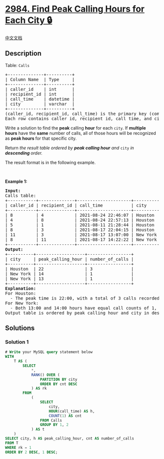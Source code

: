 # [2984. Find Peak Calling Hours for Each City 🔒](https://leetcode.com/problems/find-peak-calling-hours-for-each-city)

[中文文档](/solution/2900-2999/2984.Find%20Peak%20Calling%20Hours%20for%20Each%20City/README.md)

<!-- tags:Database -->

## Description

<p>Table: <code>Calls</code></p>

<pre>
+--------------+----------+
| Column Name  | Type     |
+--------------+----------+
| caller_id    | int      |
| recipient_id | int      |
| call_time    | datetime |
| city         | varchar  |
+--------------+----------+
(caller_id, recipient_id, call_time) is the primary key (combination of columns with unique values) for this table.
Each row contains caller id, recipient id, call time, and city.
</pre>

<p>Write a solution to find the <strong>peak</strong> calling <strong>hour</strong> for each <code>city</code>. If <strong>multiple hours</strong> have the <strong>same</strong> number of calls, all of those hours will be recognized as <strong>peak hours </strong>for that specific city.</p>

<p>Return <em>the result table ordered by <strong>peak calling hour</strong> and </em><code>city</code><em> in <strong>descending</strong></em><em><strong> </strong>order.</em></p>

<p>The result format is in the following example.</p>

<p>&nbsp;</p>
<p><strong class="example">Example 1:</strong></p>

<pre>
<strong>Input:</strong> 
Calls table:
+-----------+--------------+---------------------+----------+
| caller_id | recipient_id | call_time           | city     |
+-----------+--------------+---------------------+----------+
| 8         | 4            | 2021-08-24 22:46:07 | Houston  |
| 4         | 8            | 2021-08-24 22:57:13 | Houston  |  
| 5         | 1            | 2021-08-11 21:28:44 | Houston  |  
| 8         | 3            | 2021-08-17 22:04:15 | Houston  |
| 11        | 3            | 2021-08-17 13:07:00 | New York |
| 8         | 11           | 2021-08-17 14:22:22 | New York |
+-----------+--------------+---------------------+----------+
<strong>Output:</strong> 
+----------+-------------------+-----------------+
| city     | peak_calling_hour | number_of_calls |
+----------+-------------------+-----------------+
| Houston  | 22                | 3               |
| New York | 14                | 1               |
| New York | 13                | 1               |
+----------+-------------------+-----------------+
<strong>Explanation:</strong> 
For Houston:
  - The peak time is 22:00, with a total of 3 calls recorded. 
For New York:
  - Both 13:00 and 14:00 hours have equal call counts of 1, so both times are considered peak hours.
Output table is ordered by peak_calling_hour and city in descending order.</pre>

## Solutions

### Solution 1

<!-- tabs:start -->

```sql
# Write your MySQL query statement below
WITH
    T AS (
        SELECT
            *,
            RANK() OVER (
                PARTITION BY city
                ORDER BY cnt DESC
            ) AS rk
        FROM
            (
                SELECT
                    city,
                    HOUR(call_time) AS h,
                    COUNT(1) AS cnt
                FROM Calls
                GROUP BY 1, 2
            ) AS t
    )
SELECT city, h AS peak_calling_hour, cnt AS number_of_calls
FROM T
WHERE rk = 1
ORDER BY 2 DESC, 1 DESC;
```

<!-- tabs:end -->

<!-- end -->
